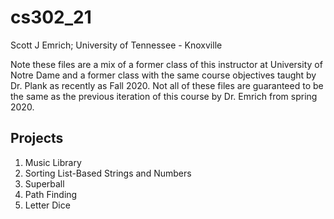 # cs302_21

Scott J Emrich; University of Tennessee - Knoxville

Note these files are a mix of a former class of this instructor at University of Notre Dame and a former class with the same course objectives taught by Dr. Plank as recently as Fall 2020. Not all of these files are guaranteed to be the same as the previous iteration of this course by Dr. Emrich from spring 2020.


## Projects
1. Music Library
2. Sorting List-Based Strings and Numbers
3. Superball
4. Path Finding
5. Letter Dice
